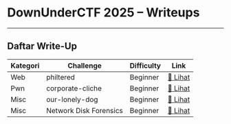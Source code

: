 # DownUnderCTF 2025 – Writeups

---

## Daftar Write-Up

| Kategori | Challenge              | Difficulty | Link                                         |
|----------|------------------------|------------|----------------------------------------------|
| Web      | philtered              | Beginner   | [🔗 Lihat](philtered/README.md)              |
| Pwn      | corporate-cliche       | Beginner   | [🔗 Lihat](corporate-cliche/README.md)       |
| Misc     | our-lonely-dog         | Beginner   | [🔗 Lihat](our-lonely-dog/README.md)         |
| Misc     | Network Disk Forensics | Beginner   | [🔗 Lihat](NetworkDiskForensics/README.md)   |    

